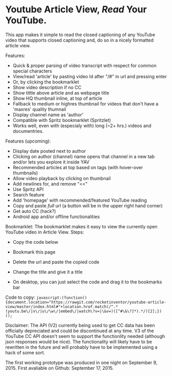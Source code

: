 # Youtube Article View, _Read_ Your YouTube.

This app makes it simple to read the closed captioning of any YouTube video that supports closed captioning and, do so in a nicely formatted article view.

Features:
- Quick & proper parsing of video transcript with respect for common special characters
- View/read 'article' by pasting video Id after "/#" in url and pressing enter
- Or, by clicking the bookmarklet
- Show video description if no CC
- Show tittle above article and as webpage title
- Show HQ thumbnail inline, at top of article
- Fallback to medium or highres thumbnail for videos that don't have a 'maxres' quality thumnail
- Display channel name as 'author'
- Compatible with Spritz bookmarklet (Spritzlet)
- Works well, even with (especialy with) long (~2+ hrs.) videos and documentries.

Features (upcoming):
- Display date posted next to author
- Clicking on author (channel) name opens that channel in a new tab and/or lets you explore it inside YAV
- Recommended articles at top based on tags (with hover-over thumbnails)
- Allow video playback by clicking on thumbnail
- Add newlines for, and remove "<<"
- Use Spritz API
- Search feature
- Add 'homepage' with recommended/featured YouTube reading
- Copy and paste _full_ url (a button will be in the upper right hand corner)
- Get auto CC (hack?)
- Android app and/or offline functionalities

Bookmarklet:
The bookmarklet makes it easy to view the currently open YouTube video in Article View.
Steps:
- Copy the code below
- Bookmark this page
- Delete the url and paste the copied code
- Change the title and give it a title

- On desktop, you can just select the code and drag it to the bookmarks bar

Code to copy:
`javascript:(function(){document.location="https://rawgit.com/rocketinventor/youtube-article-view/master/index.html#"+location.href.match(/^.*(youtu.be\/|v\/|u\/\w\/|embed\/|watch\?v=|\&v=)([^#\&\?]*).*/)[2];})();`

Disclaimer: The API (V2) currently being used to get CC data has been officially depreciated and could be discontinued at any time. V3 of the YouTube CC API doesn't seem to support the functionlity needed (although json responses would be nice). The functionality will likely have to be rewritten in the future and will probably have to be implemented using a hack of some sort.

The first working prototype was produced in one night on September 9, 2015.
First avaliable on Github: September 17, 2015.
